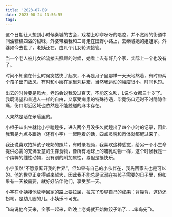```yaml
---
title: '2023-07-09'
date: 2023-08-24 13:56:55
tags:
---
```


这个日期让人想到小时候秦城的古会，戏楼上咿咿呀呀的唱腔，并不宽阔的街道中间油糖糕四溢的甜味，外婆带着我和二哥走在田野小路上，去秦城她的姐姐家。外婆如今去世了，老姨还在，由几个儿女轮流接管。

当一个老人被儿女轮流接去照顾的时候，她看上去有好几个家，实际上一个也没有了。


时间不知道在什么时候突然快了起来，不再是月子里那样一天天地熬着，有时带两个孩子出门放风，有时和小姨在家里刘耕宏，当然我运动的幅度很小，时间也短。

出去的时候要是风大，老妈会说我没过百天，不能这么吹，L说你女都三十岁了。我既渴望和普通人一样的自由，又享受病患的特殊待遇，毕竟伤口还时不时隐隐作痛，伤口附近区域也依然是不能触碰的麻木存在。

人果然是活在矛盾里的。


小橙子从出生就比小宇瞌睡多，进入两个月没多久就睡出了四个小时的记录，因此我若是九点多跟她（还有小宇）一起睡着的话，四点灵魂和肉体就都醒过来了。

我还说喜欢拍掉孩子吃奶的照片，有时录视频，我喜欢这种感觉，给另一个小生命提供必需的充满爱意的生存食物，像所有地球上的哺乳动物一样，这个时候我是一个纯粹的雌性动物，没有别的附加属性，累但是挺快乐。

小宇虽然“不愿意离开我的世界”，但如果有自己的小伙伴在，我先回家去也是可以的。他的世界正变得越来越大，因此我不能总是沉溺在被孩子需要的日子里，但如果有一天被需要，就好好陪伴他们，享受那一天。

小宇在小姨接他放学回家的路上要拉屎，拉完了形容自己的成果：背靠背，这边还拐弯，是幼儿园的儿。小姨乐不可支。

飞鸟说他今天来，全家一起来，昨晚上老妈就开始做饺子馅了……笨鸟先飞。

